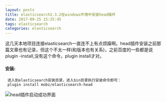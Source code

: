 ```yaml
---
layout: posts
title: elasticsearch2.3.2在windows环境中安装head插件
date: 2017-09-25 15:25:45
tags: elasticsearch
categories: elasticsearch
---
```



这几天本地项目连接elasticsearch一直连不上有点烦躁啊。head插件安装之前那篇文章也有记录，但这个不太一样(和版本也有关系)，之前百度的一些都是说plugin -install,没有这个命令，plugin install才对。
#### 安装:
     进入到elasticsearch安装目录，进入bin目录执行安装命令即可：
     plugin install mobz/elasticsearch-head 
     
![head插件启动成功界面](/images/4.png  "head插件安装界面")
<!--more-->


     